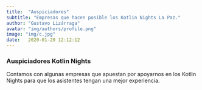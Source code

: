 ```yaml
---
title:  "Auspiciadores"
subtitle: "Empresas que hacen posible los Kotlin Nights La Paz."
author: "Gustavo Lizárraga"
avatar: "img/authors/profile.png"
image: "img/c.jpg"
date:   2020-01-20 12:12:12
---
```


### Auspiciadores Kotlin Nights

Contamos con algunas empresas que apuestan por apoyarnos en los Kotlin Nights para que los asistentes tengan una mejor experiencia.
